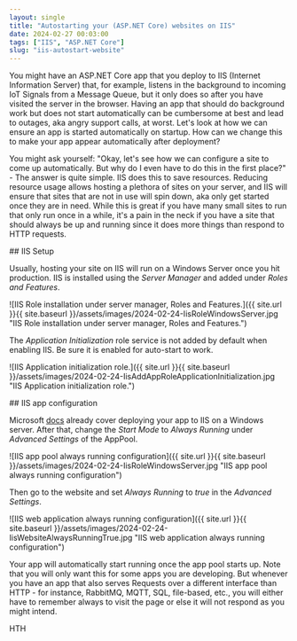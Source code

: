 ```yaml
---
layout: single
title: "Autostarting your (ASP.NET Core) websites on IIS"
date: 2024-02-27 00:03:00
tags: ["IIS", "ASP.NET Core"]
slug: "iis-autostart-website"
---
```


You might have an ASP.NET Core app that you deploy to IIS (Internet Information Server) that, for example, listens in the background to incoming IoT Signals from a Message Queue, but it only does so after you have visited the server in the browser. Having an app that should do background work but does not start automatically can be cumbersome at best and lead to outages, aka angry support calls, at worst. Let's look at how we can ensure an app is started automatically on startup. How can we change this to make your app appear automatically after deployment?

<!-- expand -->

You might ask yourself: "Okay, let's see how we can configure a site to come up automatically. But why do I even have to do this in the first place?" - The answer is quite simple. IIS does this to save resources. Reducing resource usage allows hosting a plethora of sites on your server, and IIS will ensure that sites that are not in use will spin down, aka only get started once they are in need. While this is great if you have many small sites to run that only run once in a while, it's a pain in the neck if you have a site that should always be up and running since it does more things than respond to HTTP requests.

## IIS Setup

Usually, hosting your site on IIS will run on a Windows Server once you hit production. IIS is installed using the *Server Manager* and added under *Roles and Features*.

![IIS Role installation under server manager, Roles and Features.]({{ site.url }}{{ site.baseurl }}/assets/images/2024-02-24-IisRoleWindowsServer.jpg "IIS Role installation under server manager, Roles and Features.")

The *Application Initialization* role service is not added by default when enabling IIS. Be sure it is enabled for auto-start to work.

![IIS Application initialization role.]({{ site.url }}{{ site.baseurl }}/assets/images/2024-02-24-IisAddAppRoleApplicationInitialization.jpg "IIS Application initialization role.")

## IIS app configuration

Microsoft [docs](https://learn.microsoft.com/en-us/aspnet/core/tutorials/publish-to-iis?view=aspnetcore-8.0&tabs=visual-studio&wt.mc_id=DT-MVP-5002881) already cover deploying your app to IIS on a Windows server. After that, change the *Start Mode* to *Always Running* under *Advanced Settings* of the AppPool.

![IIS app pool always running configuration]({{ site.url }}{{ site.baseurl }}/assets/images/2024-02-24-IisRoleWindowsServer.jpg "IIS app pool always running configuration")

Then go to the website and set *Always Running* to *true* in the *Advanced Settings*.

![IIS web application always running configuration]({{ site.url }}{{ site.baseurl }}/assets/images/2024-02-24-IisWebsiteAlwaysRunningTrue.jpg "IIS web application always running configuration")

Your app will automatically start running once the app pool starts up. Note that you will only want this for some apps you are developing. But whenever you have an app that also serves Requests over a different interface than HTTP - for instance, RabbitMQ, MQTT, SQL, file-based, etc., you will either have to remember always to visit the page or else it will not respond as you might intend.

HTH